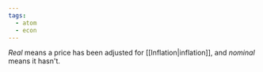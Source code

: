 ```yaml
---
tags:
  - atom
  - econ
---
```

*Real* means a price has been adjusted for [[Inflation|inflation]], and *nominal* means it hasn't.